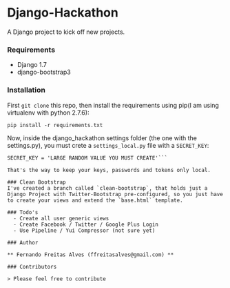 # Django-Hackathon

A Django project to kick off new projects.

### Requirements
  - Django 1.7
  - django-bootstrap3
  
### Installation
First `git clone` this repo, then install the requirements using pip(I am using virtualenv with python 2.7.6):

```
pip install -r requirements.txt
```

Now, inside the django_hackathon settings folder (the one with the settings.py), you must crete a `settings_local.py` file with a `SECRET_KEY`:

```
SECRET_KEY = 'LARGE RANDOM VALUE YOU MUST CREATE'```

That's the way to keep your keys, passwords and tokens only local.

### Clean Bootstrap
I've created a branch called `clean-bootstrap`, that holds just a Django Project with Twitter-Bootstrap pre-configured, so you just have to create your views and extend the `base.html` template.

### Todo's
  - Create all user generic views
  - Create Facebook / Twitter / Google Plus Login
  - Use Pipeline / Yui Compressor (not sure yet)

### Author

** Fernando Freitas Alves (ffreitasalves@gmail.com) **

### Contributors

> Please feel free to contribute